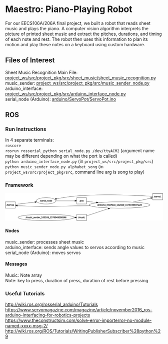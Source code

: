 # Maestro: Piano-Playing Robot

For our EECS106A/206A final project, we built a robot that reads sheet music and plays the piano. A computer vision algorithm interprets the picture of printed sheet music and extract the pitches, durations, and timing of each note and rest. The robot then uses this information to plan its motion and play these notes on a keyboard using custom hardware.

## Files of Interest
Sheet Music Recognition Main File: [project_ws/src/project_pkg/src/sheet_music/sheet_music_recognition.py](project_ws/src/project_pkg/src/sheet_music/sheet_music_recognition.py) \
music_sender: [project_ws/src/project_pkg/src/music_sender_node.py](project_ws/src/project_pkg/src/music_sender_node.py) \
arduino_interface: [project_ws/src/project_pkg/src/arduino_interface_node.py](project_ws/src/project_pkg/src/arduino_interface_node.py) \
serial_node (Arduino): [arduino/ServoPot/ServoPot.ino](arduino/ServoPot/ServoPot.ino)

## ROS

### Run Instructions
In 4 separate terminals:\
`roscore`\
`rosrun rosserial_python serial_node.py /dev/ttyACM2` (argument name may be different depending on what the port is called)\
`python arduino_interface_node.py` (in `project_ws/src/project_pkg/src`) \
`python music_sender_node.py alphabet_song` (in `project_ws/src/project_pkg/src`, command line arg is song to play)

### Framework
<img src="https://github.com/MatthewTurney/SheetMusicRecognition/blob/master/project_ws/rosgraph.png"/>

#### Nodes
music_sender: processes sheet music \
arduino_interface: sends angle values to servos according to music \
serial_node (Arduino): moves servos

#### Messages
Music: Note array \
Note: key to press, duration of press, duration of rest before pressing

### Useful Tutorials
http://wiki.ros.org/rosserial_arduino/Tutorials \
https://www.servomagazine.com/magazine/article/november2016_ros-arduino-interfacing-for-robotics-projects \
https://www.theconstructsim.com/solve-error-importerror-no-module-named-xxxx-msg-2/ \
http://wiki.ros.org/ROS/Tutorials/WritingPublisherSubscriber%28python%29
